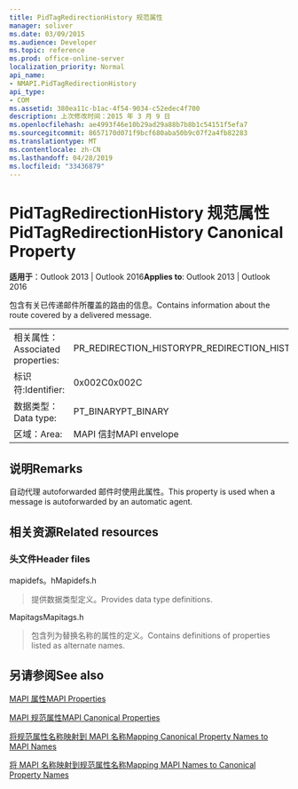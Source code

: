 ```yaml
---
title: PidTagRedirectionHistory 规范属性
manager: soliver
ms.date: 03/09/2015
ms.audience: Developer
ms.topic: reference
ms.prod: office-online-server
localization_priority: Normal
api_name:
- NMAPI.PidTagRedirectionHistory
api_type:
- COM
ms.assetid: 380ea11c-b1ac-4f54-9034-c52edec4f700
description: 上次修改时间：2015 年 3 月 9 日
ms.openlocfilehash: ae4993f46e10b29ad29a88b7b8b1c54151f5efa7
ms.sourcegitcommit: 8657170d071f9bcf680aba50b9c07f2a4fb82283
ms.translationtype: MT
ms.contentlocale: zh-CN
ms.lasthandoff: 04/28/2019
ms.locfileid: "33436879"
---
```

# <a name="pidtagredirectionhistory-canonical-property"></a><span data-ttu-id="19267-103">PidTagRedirectionHistory 规范属性</span><span class="sxs-lookup"><span data-stu-id="19267-103">PidTagRedirectionHistory Canonical Property</span></span>

  
  
<span data-ttu-id="19267-104">**适用于**：Outlook 2013 | Outlook 2016</span><span class="sxs-lookup"><span data-stu-id="19267-104">**Applies to**: Outlook 2013 | Outlook 2016</span></span> 
  
<span data-ttu-id="19267-105">包含有关已传递邮件所覆盖的路由的信息。</span><span class="sxs-lookup"><span data-stu-id="19267-105">Contains information about the route covered by a delivered message.</span></span>
  
|||
|:-----|:-----|
|<span data-ttu-id="19267-106">相关属性：</span><span class="sxs-lookup"><span data-stu-id="19267-106">Associated properties:</span></span>  <br/> |<span data-ttu-id="19267-107">PR_REDIRECTION_HISTORY</span><span class="sxs-lookup"><span data-stu-id="19267-107">PR_REDIRECTION_HISTORY</span></span>  <br/> |
|<span data-ttu-id="19267-108">标识符:</span><span class="sxs-lookup"><span data-stu-id="19267-108">Identifier:</span></span>  <br/> |<span data-ttu-id="19267-109">0x002C</span><span class="sxs-lookup"><span data-stu-id="19267-109">0x002C</span></span>  <br/> |
|<span data-ttu-id="19267-110">数据类型：</span><span class="sxs-lookup"><span data-stu-id="19267-110">Data type:</span></span>  <br/> |<span data-ttu-id="19267-111">PT_BINARY</span><span class="sxs-lookup"><span data-stu-id="19267-111">PT_BINARY</span></span>  <br/> |
|<span data-ttu-id="19267-112">区域：</span><span class="sxs-lookup"><span data-stu-id="19267-112">Area:</span></span>  <br/> |<span data-ttu-id="19267-113">MAPI 信封</span><span class="sxs-lookup"><span data-stu-id="19267-113">MAPI envelope</span></span>  <br/> |
   
## <a name="remarks"></a><span data-ttu-id="19267-114">说明</span><span class="sxs-lookup"><span data-stu-id="19267-114">Remarks</span></span>

<span data-ttu-id="19267-115">自动代理 autoforwarded 邮件时使用此属性。</span><span class="sxs-lookup"><span data-stu-id="19267-115">This property is used when a message is autoforwarded by an automatic agent.</span></span>
  
## <a name="related-resources"></a><span data-ttu-id="19267-116">相关资源</span><span class="sxs-lookup"><span data-stu-id="19267-116">Related resources</span></span>

### <a name="header-files"></a><span data-ttu-id="19267-117">头文件</span><span class="sxs-lookup"><span data-stu-id="19267-117">Header files</span></span>

<span data-ttu-id="19267-118">mapidefs。h</span><span class="sxs-lookup"><span data-stu-id="19267-118">Mapidefs.h</span></span>
  
> <span data-ttu-id="19267-119">提供数据类型定义。</span><span class="sxs-lookup"><span data-stu-id="19267-119">Provides data type definitions.</span></span>
    
<span data-ttu-id="19267-120">Mapitags</span><span class="sxs-lookup"><span data-stu-id="19267-120">Mapitags.h</span></span>
  
> <span data-ttu-id="19267-121">包含列为替换名称的属性的定义。</span><span class="sxs-lookup"><span data-stu-id="19267-121">Contains definitions of properties listed as alternate names.</span></span>
    
## <a name="see-also"></a><span data-ttu-id="19267-122">另请参阅</span><span class="sxs-lookup"><span data-stu-id="19267-122">See also</span></span>



[<span data-ttu-id="19267-123">MAPI 属性</span><span class="sxs-lookup"><span data-stu-id="19267-123">MAPI Properties</span></span>](mapi-properties.md)
  
[<span data-ttu-id="19267-124">MAPI 规范属性</span><span class="sxs-lookup"><span data-stu-id="19267-124">MAPI Canonical Properties</span></span>](mapi-canonical-properties.md)
  
[<span data-ttu-id="19267-125">将规范属性名称映射到 MAPI 名称</span><span class="sxs-lookup"><span data-stu-id="19267-125">Mapping Canonical Property Names to MAPI Names</span></span>](mapping-canonical-property-names-to-mapi-names.md)
  
[<span data-ttu-id="19267-126">将 MAPI 名称映射到规范属性名称</span><span class="sxs-lookup"><span data-stu-id="19267-126">Mapping MAPI Names to Canonical Property Names</span></span>](mapping-mapi-names-to-canonical-property-names.md)


